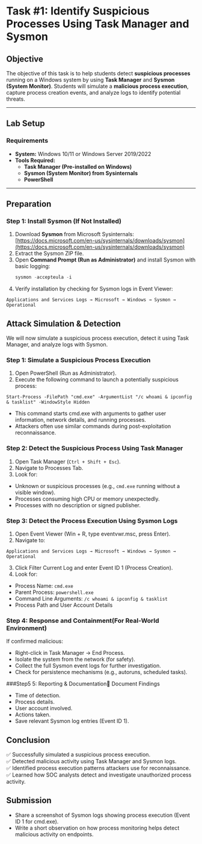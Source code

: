 # **Task #1: Identify Suspicious Processes Using Task Manager and Sysmon**

## **Objective**  
The objective of this task is to help students detect **suspicious processes** running on a Windows system by using **Task Manager** and **Sysmon (System Monitor)**. Students will simulate a **malicious process execution**, capture process creation events, and analyze logs to identify potential threats.

---

## **Lab Setup**  
### **Requirements**  
- **System:** Windows 10/11 or Windows Server 2019/2022  
- **Tools Required:**  
  - **Task Manager (Pre-installed on Windows)**  
  - **Sysmon (System Monitor) from Sysinternals**  
  - **PowerShell**  

---

## **Preparation**  
### **Step 1: Install Sysmon (If Not Installed)**  
1. Download **Sysmon** from Microsoft Sysinternals:  
   [https://docs.microsoft.com/en-us/sysinternals/downloads/sysmon](https://docs.microsoft.com/en-us/sysinternals/downloads/sysmon)  
2. Extract the Sysmon ZIP file.  
3. Open **Command Prompt (Run as Administrator)** and install Sysmon with basic logging:  
   ```powershell
   sysmon -accepteula -i
   ```
4. Verify installation by checking for Sysmon logs in Event Viewer:
```
Applications and Services Logs → Microsoft → Windows → Sysmon → Operational
```

## Attack Simulation & Detection
We will now simulate a suspicious process execution, detect it using Task Manager, and analyze logs with Sysmon.

### Step 1: Simulate a Suspicious Process Execution
1. Open PowerShell (Run as Administrator).
2. Execute the following command to launch a potentially suspicious process:
```
Start-Process -FilePath "cmd.exe" -ArgumentList "/c whoami & ipconfig & tasklist" -WindowStyle Hidden
```
- This command starts cmd.exe with arguments to gather user information, network details, and running processes.
- Attackers often use similar commands during post-exploitation reconnaissance.
### Step 2: Detect the Suspicious Process Using Task Manager
1. Open Task Manager (`Ctrl + Shift + Esc`).
2. Navigate to Processes Tab.
3. Look for:
- Unknown or suspicious processes (e.g., `cmd.exe` running without a visible window).
- Processes consuming high CPU or memory unexpectedly.
- Processes with no description or signed publisher.

### Step 3: Detect the Process Execution Using Sysmon Logs
1. Open Event Viewer (Win + R, type eventvwr.msc, press Enter).
2. Navigate to:
```
Applications and Services Logs → Microsoft → Windows → Sysmon → Operational
```
3. Click Filter Current Log and enter Event ID 1 (Process Creation).
4. Look for:
- Process Name: `cmd.exe`
- Parent Process: `powershell.exe`
- Command Line Arguments: `/c whoami & ipconfig & tasklist`
- Process Path and User Account Details

### Step 4: Response and Containment(For Real-World Environment)
If confirmed malicious:
- Right-click in Task Manager → End Process.
- Isolate the system from the network (for safety).
- Collect the full Sysmon event logs for further investigation.
- Check for persistence mechanisms (e.g., autoruns, scheduled tasks).

###Step5 5: Reporting & Documentation🧾
Document Findings
- Time of detection.
- Process details.
- User account involved.
- Actions taken.
- Save relevant Sysmon log entries (Event ID 1).

## Conclusion
✅ Successfully simulated a suspicious process execution.      
✅ Detected malicious activity using Task Manager and Sysmon logs.     
✅ Identified process execution patterns attackers use for reconnaissance.    
✅ Learned how SOC analysts detect and investigate unauthorized process activity.    

## Submission
- Share a screenshot of Sysmon logs showing process execution (Event ID 1 for cmd.exe).
- Write a short observation on how process monitoring helps detect malicious activity on endpoints.
